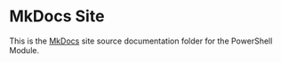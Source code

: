 # MkDocs Site

This is the [MkDocs](https://www.mkdocs.org/) site source documentation folder for the PowerShell Module.
